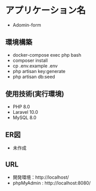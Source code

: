 # アプリケーション名
- Adomin-form

## 環境構築
- docker-compose exec php bash
- composer install
- cp .env.example .env
- php artisan key:generate
- php artisan db:seed

## 使用技術(実行環境)
- PHP 8.0
- Laravel 10.0 
- MySQL 8.0

## ER図
- 未作成

## URL
- 開発環境：http://localhost/
- phpMyAdmin : http://localhost:8080/
